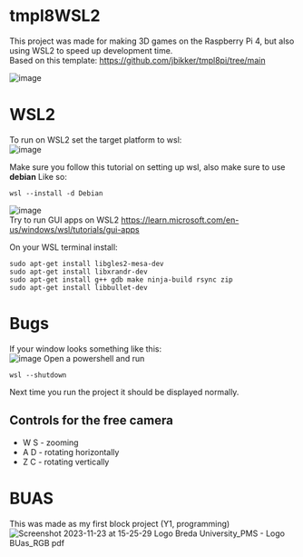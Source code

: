 
# tmpl8WSL2
This project was made for making 3D games on the Raspberry Pi 4, but also using WSL2 to speed up development time.  
Based on this template: https://github.com/jbikker/tmpl8pi/tree/main  

![image](https://github.com/OneBogdan01/tmpl8WSL2/assets/31468440/74a33389-9ad0-4102-a548-8338de2335ff)

# WSL2 
To run on WSL2 set the target platform to wsl:  
![image](https://github.com/OneBogdan01/tmpl8WSL2/assets/31468440/42b20f99-45a8-4d17-be89-c4a25601b22c)

Make sure you follow this tutorial on setting up wsl, also make sure to use **debian**
Like so:
```
wsl --install -d Debian
```

![image](https://github.com/OneBogdan01/tmpl8WSL2/assets/31468440/5ed48081-9e0a-4a35-b9e9-a1bd41287210)  
Try to run GUI apps on WSL2 https://learn.microsoft.com/en-us/windows/wsl/tutorials/gui-apps

On your WSL terminal install:
```
sudo apt-get install libgles2-mesa-dev
sudo apt-get install libxrandr-dev
sudo apt-get install g++ gdb make ninja-build rsync zip
sudo apt-get install libbullet-dev
```
# Bugs
If your window looks something like this:  
![image](https://github.com/OneBogdan01/tmpl8WSL2/assets/31468440/d96d6100-856c-430c-9e36-2ab75ddd80bc)
Open a powershell and run 
```
wsl --shutdown
```
Next time you run the project it should be displayed normally.

## Controls for the free camera
- W S - zooming
- A D - rotating horizontally
- Z C - rotating vertically
# BUAS
This was made as my first block project (Y1, programming)  
![Screenshot 2023-11-23 at 15-25-29 Logo Breda University_PMS - Logo BUas_RGB pdf](https://github.com/OneBogdan01/tmpl8WSL2/assets/31468440/f3d8586f-4fac-478e-aa49-dea7ac168f6d)

